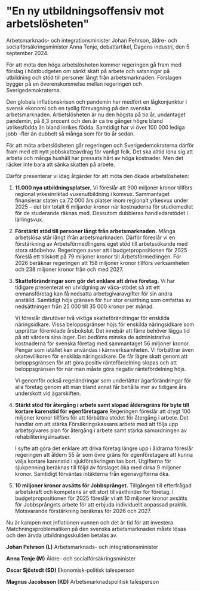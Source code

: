 # "En ny utbildningsoffensiv mot arbetslösheten"

Arbetsmarknads- och integrationsminister Johan Pehrson, äldre- och socialförsäkringsminister Anna Tenje, debattartikel, Dagens industri, den 5 september 2024.

För att möta den höga arbetslösheten kommer regeringen gå fram med förslag i höstbudgeten om sänkt skatt på arbete och satsningar på utbildning och stöd till personer långt från arbetsmarknaden. Förslagen bygger på en överenskommelse mellan regeringen och Sverigedemokraterna.

Den globala inflationskrisen och pandemin har medfört en lågkonjunktur i svensk ekonomi och en tydlig försvagning på den svenska arbetsmarknaden. Arbetslösheten är nu den högsta på tio år, undantaget pandemin, på 8,3 procent och den är ca tre gånger högre bland utrikesfödda än bland inrikes födda. Samtidigt har vi över 100 000 lediga jobb –fler än dubbelt så många som för tio år sedan.

För att möta arbetslösheten går regeringen och Sverigedemokraterna därför fram med ett nytt jobbskatteavdrag för vanligt folk. Det ska alltid löna sig att arbeta och många hushåll har pressats hårt av höga kostnader. Men det räcker inte bara att sänka skatten på arbete.

Därför presenterar vi idag åtgärder för att möta den ökade arbetslösheten:

1. **11.000 nya utbildningsplatser.** Vi föreslår att 900 miljoner kronor tillförs regional yrkesinriktad vuxenutbildning i komvux. Sammantaget finansierar staten ca 72 000 års platser inom regionalt yrkesvux under 2025 – det blir totalt 6 miljarder kronor när kostnaderna för studiemedlet för de studerande räknas med. Dessutom dubbleras handledarstödet i lärlingsvux.
2. **Förstärkt stöd till personer långt från arbetsmarknaden.** Många arbetslösa står långt ifrån arbetsmarknaden. Därför föreslår vi en förstärkning av Arbetsförmedlingens eget stöd till arbetssökande med stora stödbehov. Regeringen avser att i budgetpropositionen för 2025 föreslå ett tillskott på 79 miljoner kronor till Arbetsförmedlingen. För 2026 beräknar regeringen att 158 miljoner kronor tillförs verksamheten och 238 miljoner kronor från och med 2027.
3. **Skatteförändringar som gör det enklare att driva företag.** Vi har tidigare presenterat en utvidgning av växa-stödet så att ett enmansföretag kan få nedsatta arbetsgivaravgifter för sin andra anställd. Samtidigt höjs gränsen för hur stor ersättning som omfattas av nedsättningen från 25 000 till 35 000 kronor per månad.

   Vi föreslår därutöver två viktiga skatteförändringar för enskilda näringsidkare. Vissa beloppsgränser höjs för enskilda näringsidkare som upprättar förenklade årsbokslut. Det innebär att färre behöver lägga tid på att värdera sina lager. Det bedöms minska de administrativa kostnaderna för svenska företag med sammantaget 56 miljoner kronor. Pengar som istället kan användas i kärnverksamheten. Vi förbättrar även skattevillkoren för enskilda näringsidkare. De får lägre skatt genom att beloppsgränsen för att göra positiv räntefördelning slopas och att beloppsgränsen för när man måste göra negativ räntefördelning höjs.

   Vi genomför också regeländringar som underlättar ägarförändringar för alla företag genom att man bland annat får behålla mer av tidigare års underskott vid ägarskiften.
4. **Stärkt stöd för återgång i arbete samt slopad åldersgräns för byte till kortare karenstid för egenföretagare** Regeringen föreslår att drygt 100 miljoner kronor tillförs för att förbättra stödet för återgång i arbete. Det handlar om att stärka Försäkringskassans arbete med att följa upp arbetsgivares plan för återgång i arbete samt stärka samordningen av rehabiliteringsinsatser.

   I syfte att göra det enklare att driva företag längre upp i åldrarna föreslår regeringen att åldern 55 år som övre gräns för egenföretagare att kunna välja kortare karenstid i sjukförsäkringen tas bort. Utgifterna för sjukpenning beräknas till följd av förslaget öka med cirka 9 miljoner kronor. Samtidigt förväntas intäkterna från egenavgifterna öka.
5. **10 miljoner kronor avsätts för Jobbsprånget.** Tillgången till efterfrågad arbetskraft och kompetens är ett stort tillväxthinder för företag. I budgetpropositionen för 2025 föreslår vi att 10 miljoner kronor avsätts för Jobbsprångets arbete för att erbjuda individuellt anpassad praktik. Motsvarande förstärkning beräknas för 2026 och 2027.

Nu är kampen mot inflationen vunnen och det är tid för att investera. Matchningsproblematiken på den svenska arbetsmarknaden måste lösas och den ärvda utbildningsskulden betalas av.

**Johan Pehrson (L)**
Arbetsmarknads- och integrationsminister

**Anna Tenje (M)**
Äldre- och socialförsäkringsminister

**Oscar Sjöstedt (SD)**
Ekonomisk-politisk talesperson

**Magnus Jacobsson (KD)**
Arbetsmarknadspolitisk talesperson
